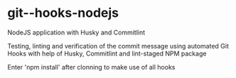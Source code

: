 # git--hooks-nodejs
NodeJS application with Husky and Commitlint

Testing, linting and verification of the commit message using automated Git Hooks with help of Husky, Commitlint and lint-staged NPM package

Enter 'npm install' after clonning to make use of all hooks
